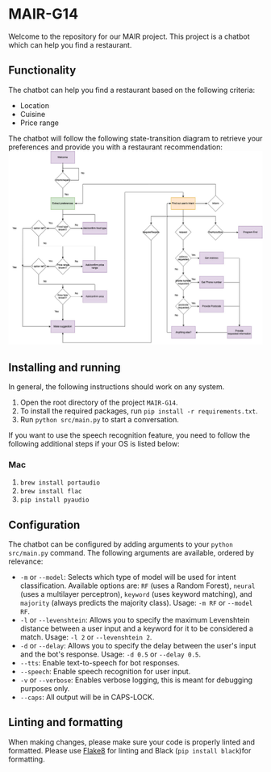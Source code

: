 # MAIR-G14
Welcome to the repository for our MAIR project. This project is a chatbot which can help you find a restaurant.

## Functionality
The chatbot can help you find a restaurant based on the following criteria:
- Location
- Cuisine
- Price range

The chatbot will follow the following state-transition diagram to retrieve your preferences and provide you with a restaurant recommendation:
![State-transition diagram](figures/state-diagram-combined.jpg)
## Installing and running
In general, the following instructions should work on any system.
1. Open the root directory of the project `MAIR-G14`.
2. To install the required packages, run `pip install -r requirements.txt`.
3. Run `python src/main.py` to start a conversation.

If you want to use the speech recognition feature, you need to follow the following additional steps if your OS is listed below:
### Mac
1. `brew install portaudio`
2. `brew install flac`
3. `pip install pyaudio`

## Configuration
The chatbot can be configured by adding arguments to your `python src/main.py` command. The following arguments are available, ordered by relevance:

- `-m` or `--model`: Selects which type of model will be used for intent classification. Available options are: `RF` (uses a Random Forest), `neural` (uses a multilayer perceptron), `keyword` (uses keyword matching), and `majority` (always predicts the majority class). Usage: `-m RF` or `--model RF`.
- `-l` or `--levenshtein`: Allows you to specify the maximum Levenshtein distance between a user input and a keyword for it to be considered a match. Usage: `-l 2` or `--levenshtein 2`.
- `-d` or `--delay`: Allows you to specify the delay between the user's input and the bot's response. Usage: `-d 0.5` or `--delay 0.5`.
- `--tts`: Enable text-to-speech for bot responses.
- `--speech`: Enable speech recognition for user input.
- `-v` or `--verbose`: Enables verbose logging, this is meant for debugging purposes only.
- `--caps`: All output will be in CAPS-LOCK.

## Linting and formatting
When making changes, please make sure your code is properly linted and formatted.
Please use [Flake8](https://marketplace.visualstudio.com/items?itemName=ms-python.flake8) for linting and Black (`pip install black`)for formatting.

